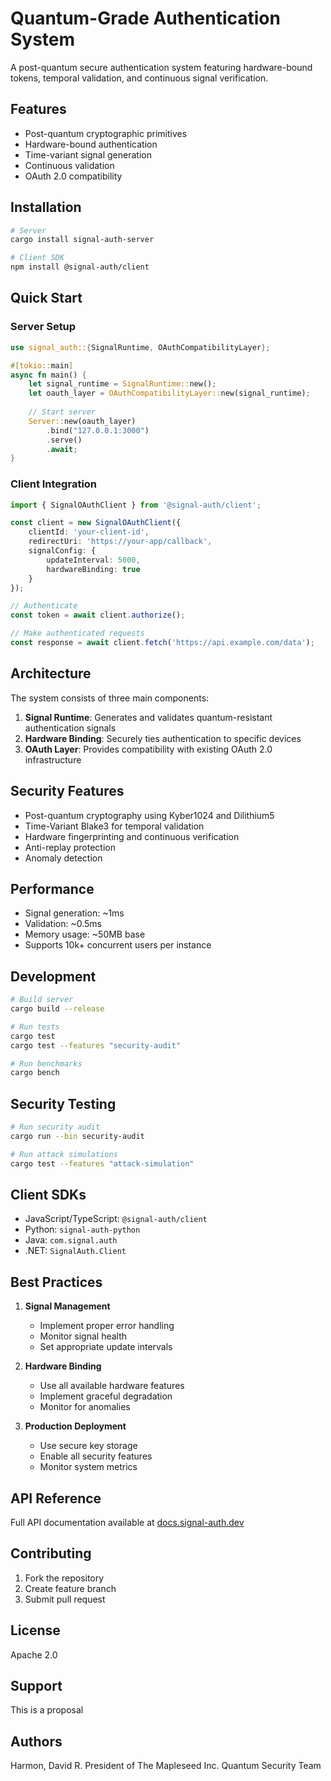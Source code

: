 # Quantum-Grade Authentication System

A post-quantum secure authentication system featuring hardware-bound tokens, temporal validation, and continuous signal verification.

## Features

- Post-quantum cryptographic primitives
- Hardware-bound authentication
- Time-variant signal generation
- Continuous validation
- OAuth 2.0 compatibility

## Installation

```bash
# Server
cargo install signal-auth-server

# Client SDK
npm install @signal-auth/client
```

## Quick Start

### Server Setup

```rust
use signal_auth::{SignalRuntime, OAuthCompatibilityLayer};

#[tokio::main]
async fn main() {
    let signal_runtime = SignalRuntime::new();
    let oauth_layer = OAuthCompatibilityLayer::new(signal_runtime);
    
    // Start server
    Server::new(oauth_layer)
        .bind("127.0.0.1:3000")
        .serve()
        .await;
}
```

### Client Integration

```typescript
import { SignalOAuthClient } from '@signal-auth/client';

const client = new SignalOAuthClient({
    clientId: 'your-client-id',
    redirectUri: 'https://your-app/callback',
    signalConfig: {
        updateInterval: 5000,
        hardwareBinding: true
    }
});

// Authenticate
const token = await client.authorize();

// Make authenticated requests
const response = await client.fetch('https://api.example.com/data');
```

## Architecture

The system consists of three main components:

1. **Signal Runtime**: Generates and validates quantum-resistant authentication signals
2. **Hardware Binding**: Securely ties authentication to specific devices
3. **OAuth Layer**: Provides compatibility with existing OAuth 2.0 infrastructure

## Security Features

- Post-quantum cryptography using Kyber1024 and Dilithium5
- Time-Variant Blake3 for temporal validation
- Hardware fingerprinting and continuous verification
- Anti-replay protection
- Anomaly detection

## Performance

- Signal generation: ~1ms
- Validation: ~0.5ms
- Memory usage: ~50MB base
- Supports 10k+ concurrent users per instance

## Development

```bash
# Build server
cargo build --release

# Run tests
cargo test
cargo test --features "security-audit"

# Run benchmarks
cargo bench
```

## Security Testing

```bash
# Run security audit
cargo run --bin security-audit

# Run attack simulations
cargo test --features "attack-simulation"
```

## Client SDKs

- JavaScript/TypeScript: `@signal-auth/client`
- Python: `signal-auth-python`
- Java: `com.signal.auth`
- .NET: `SignalAuth.Client`

## Best Practices

1. **Signal Management**
   - Implement proper error handling
   - Monitor signal health
   - Set appropriate update intervals

2. **Hardware Binding**
   - Use all available hardware features
   - Implement graceful degradation
   - Monitor for anomalies

3. **Production Deployment**
   - Use secure key storage
   - Enable all security features
   - Monitor system metrics

## API Reference

Full API documentation available at [docs.signal-auth.dev](https://docs.signal-auth.dev)

## Contributing

1. Fork the repository
2. Create feature branch
3. Submit pull request

## License

Apache 2.0

## Support
This is a proposal
## Authors

Harmon, David R. 
President of 
The Mapleseed Inc.
Quantum Security Team
